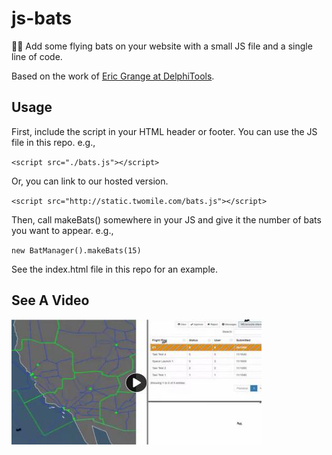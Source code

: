 # js-bats

🦇🎃 Add some flying bats on your website with a small JS file and a single line of code.  

Based on the work of [Eric Grange at DelphiTools](https://www.delphitools.info/2013/10/30/pimp-your-website-with-an-halloween-bat/).

## Usage

First, include the script in your HTML header or footer.  You can use the JS file in this repo. e.g.,

`<script src="./bats.js"></script>`

Or, you can link to our hosted version.

`<script src="http://static.twomile.com/bats.js"></script>`

Then, call makeBats() somewhere in your JS and give it the number of bats you want to appear. e.g.,

`new BatManager().makeBats(15)`

See the index.html file in this repo for an example.

## See A Video

[![See a video on PeerTube](img/video-still.jpg)](https://communitymedia.video/w/jXxnUBLguxSo9n26RGeFzN "See a video on PeerTube")

